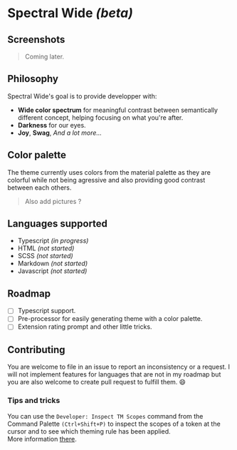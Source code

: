 # Spectral Wide _(beta)_

## Screenshots
> Coming later.

## Philosophy
Spectral Wide's goal is to provide developper with: 
- **Wide color spectrum** for meaningful contrast between semantically different concept, helping focusing on what you're after.
- **Darkness** for our eyes.
- **Joy**, **Swag**, _And a lot more..._

## Color palette
The theme currently uses colors from the material palette as they are colorful while not being agressive and also providing good contrast between each others.
> Also add pictures ?

## Languages supported
- Typescript _(in progress)_
- HTML _(not started)_
- SCSS _(not started)_
- Markdown _(not started)_
- Javascript _(not started)_

## Roadmap
- [ ] Typescript support.
- [ ] Pre-processor for easily generating theme with a color palette.
- [ ] Extension rating prompt and other little tricks.

## Contributing
You are welcome to file in an issue to report an inconsistency or a request. I will not implement features for languages that are not in my roadmap but you are also welcome to create pull request to fulfill them. :smile:

### Tips and tricks
You can use the `Developer: Inspect TM Scopes` command from the Command Palette `(Ctrl+Shift+P)` to inspect the scopes of a token at the cursor and to see which theming rule has been applied.  
More information [there](https://code.visualstudio.com/docs/extensions/themes-snippets-colorizers).
